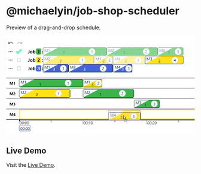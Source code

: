 # @michaelyin/job-shop-scheduler
Preview of a drag-and-drop schedule.

![overview](SchedulerOverview.png)

## Live Demo

Visit the [Live Demo](https://michaelyinopen.github.io/job-shop-scheduler).